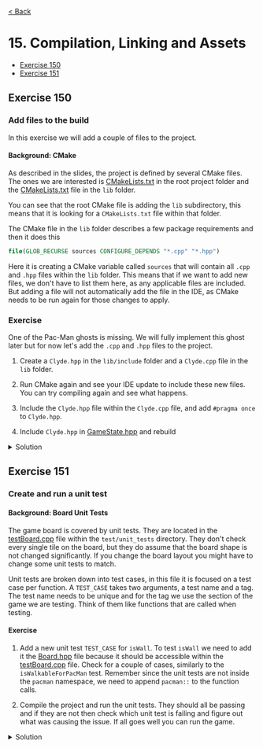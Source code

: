 [< Back](README.md)

# 15. Compilation, Linking and Assets

* [Exercise 150](#exercise-150)
* [Exercise 151](#exercise-151)

## Exercise 150

### Add files to the build

In this exercise we will add a couple of files to the project.

#### Background: CMake

As described in the slides, the project is defined by several CMake files. The ones we
are interested is [CMakeLists.txt][1] in the root project folder and
the [CMakeLists.txt][2] file in the `lib` folder.

You can see that the root CMake file is adding the `lib` subdirectory, this means that
it is looking for a `CMakeLists.txt` file within that folder.

The CMake file in the `lib` folder describes a few package requirements and then it
does this

```cmake
file(GLOB_RECURSE sources CONFIGURE_DEPENDS "*.cpp" "*.hpp")
```

Here it is creating a CMake variable called `sources` that will contain all `.cpp`
and `.hpp` files within the `lib`
folder. This means that if we want to add new files, we don't have to list them here,
as any applicable files are included. But adding a file will not automatically add the
file in the IDE, as CMake needs to be run again for those changes to apply.

### Exercise

One of the Pac-Man ghosts is missing. We will fully implement this ghost later but for
now let's add the `.cpp`
and `.hpp` files to the project.

1. Create a `Clyde.hpp` in the `lib/include` folder and a `Clyde.cpp` file in
   the `lib` folder.

2. Run CMake again and see your IDE update to include these new files. You can try
   compiling again and see what happens.

3. Include the `Clyde.hpp` file within the `Clyde.cpp` file, and add `#pragma once`
   to `Clyde.hpp`.

4. Include `Clyde.hpp` in [GameState.hpp][3] and rebuild

<details>
   <summary>Solution</summary>

[Clyde.hpp](../../lib/include/Clyde.hpp)

```cpp
#pragma once
```

[Clyde.cpp](../../lib/Clyde.cpp)

```cpp
#include "Clyde.hpp"
```

[GameState.hpp](../../lib/include/GameState.hpp)
```cpp
// Include the header in GameState.hpp
#include "Clyde.hpp"
```

</details>

## Exercise 151

### Create and run a unit test

#### Background: Board Unit Tests

The game board is covered by unit tests. They are located in
the [testBoard.cpp](../unit_tests/testBoard.cpp) file within the `test/unit_tests`
directory. They don't check every single tile on the board, but they do assume that
the board shape is not changed significantly. If you change the board layout you might
have to change some unit tests to match.

Unit tests are broken down into test cases, in this file it is focused on a test case
per function. A `TEST_CASE` takes two arguments, a test name and a tag. The test name
needs to be unique and for the tag we use the section of the game we are testing.
Think of them like functions that are called when testing.

#### Exercise

1. Add a new unit test `TEST_CASE` for `isWall`. To test `isWall` we need to add it
   the [Board.hpp](../../lib/include/Board.hpp) file because it should be accessible
   within the [testBoard.cpp](../unit_tests/testBoard.cpp)
   file. Check for a couple of cases, similarly to the
   `isWalkableForPacMan` test. Remember since the unit tests are not inside
   the `pacman` namespace, we need to append
   `pacman::` to the function calls.

2. Compile the project and run the unit tests. They should all be passing and if they
   are not then check which unit test is failing and figure out what was causing the
   issue. If all goes well you can run the game.


<details>
   <summary>Solution</summary>

* Add `isWall` to `Board.hpp`

```cpp
// Add the function declaration to the Board header file inside of namespace pacman
bool isWall(GridPosition point);
```

* Add a test for `isWall` to `testBoard.cpp`

```cpp
TEST_CASE("Is wall", "[board]") {
  REQUIRE(pacman::isWall(pacman::GridPosition{ 0, 0 }));
  REQUIRE(pacman::isWall(pacman::GridPosition{ 1, 0 }));
  REQUIRE(pacman::isWall(pacman::GridPosition{ 0, 1 }));
  REQUIRE_FALSE(pacman::isWall(pacman::GridPosition{ 11, 13 })); // pen
  REQUIRE_FALSE(pacman::isWall(pacman::GridPosition{ 1, 1 })); // pellet
  REQUIRE_FALSE(pacman::isWall(pacman::GridPosition{ 1, 2 })); // pen
}
```
</details>

[1]: ../../CMakeLists.txt
[2]: ../../lib/CMakeLists.txt
[3]: ../../lib/include/GameState.hpp
